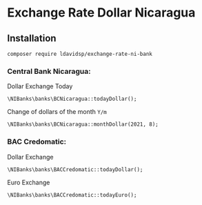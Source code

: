 # Exchange Rate Dollar Nicaragua

## Installation

```
composer require ldavidsp/exchange-rate-ni-bank
```

### Central Bank Nicaragua:

Dollar Exchange Today
```
\NIBanks\banks\BCNicaragua::todayDollar();
```
Change of dollars of the month  ```Y/m```
```
\NIBanks\banks\BCNicaragua::monthDollar(2021, 8);
```

### BAC Credomatic:

Dollar Exchange
```
\NIBanks\banks\BACCredomatic::todayDollar();
```
Euro Exchange
```
\NIBanks\banks\BACCredomatic::todayEuro();
```
